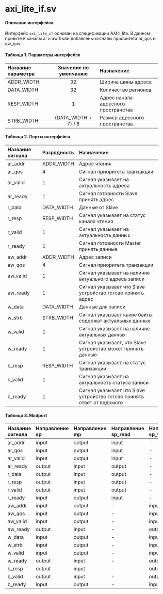 # axi_lite_if.sv

#### Описание интерфейса

Интерфейс `axi_lite_if` основан на спецификации AXI4_lite. В данном проекте в каналы ar и aw были добавлены сигналы приоритета ar_qos и aw_qos.

#### Таблица 1. Параметры интерфейса

| Название параметра  | Значение по умолчанию      | Назначение                           |
|:-|:--------:|:---|
|ADDR_WIDTH           |         32                 | Ширина шины адреса                   |
|DATA_WIDTH           |         32                 | Количество регионов                  |                    
|RESP_WIDTH           |         1                  | Адрес начала адресного пространства  | 
|STRB_WIDTH           |   (DATA_WIDTH + 7) / 8     | Размер адресного пространства        |                                

#### Таблица 2. Порты интерфейса

| Название сигнала | Разрядность         | Назначение                                                             |
|:-|:--------|:---| 
|ar_addr           |    ADDR_WIDTH       | Адрес чтения                                                           |
|ar_qos            |         4           | Сигнал приоритета транзакции                                           |
|ar_valid          |         1           | Сигнал указывает на актуальность адреса                                |
|ar_ready          |         1           | Сигнал готовности Slave принять адрес                                  |
|r_data            |     DATA_WIDTH      | Данные от Slave                                                        |
|r_resp            |     RESP_WIDTH      | Сигнал указывает на статус канала чтения                               |
|r_valid           |         1           | Сигнал указывает на актуальность данных                                |
|r_ready           |         1           | Сигнал готовности Master принять данные                                |
|aw_addr           |     ADDR_WIDTH      | Адрес записи                                                           |
|aw_qos            |          4          | Сигнал приоритета транзакции                                           |
|aw_valid          |          1          | Сигнал указывает на наличие актуального адреса записи                  |
|aw_ready          |          1          | Сигнал указывает что Slave устройство готово принять адрес             |
|w_data            |      DATA_WIDTH     | Данные для записи                                                      |
|w_strb            |      STRB_WIDTH     | Сигнал указывает какие байты содержат актуальные данные                |
|w_valid           |          1          | Сигнал указывает на наличие актуальных данных                          |
|w_ready           |          1          | Сигнал указывает, что Slave устройство может принять данные            |
|b_resp            |      RESP_WIDTH     | Сигнал указывает на статус транзакции                                  |
|b_valid           |          1          | Сигнал указывает на актуальность статуса записи                        |
|b_ready           |          1          | Сигнал указывает что Slave устройство готово принять ответ от ведомого |

#### Таблица 3. Modport

| Название сигнала | Направление sp| Направление mp  | Направление sp_read | Направление sp_write | Направление mp_read | Направление mp_write |
|:-|:--------|:---|:---|:---|:---| :---|
|ar_addr           | input         | output          | input               |   -                  | output              |   -                  |  
|ar_qos            | input         | output          | input               |   -                  | output              |   -                  |
|ar_valid          | input         | output          | input               |   -                  | output              |   -                  |
|ar_ready          | output        | input           | output              |   -                  | input               |   -                  |
|r_data            | output        | input           | output              |   -                  | input               |   -                  |
|r_resp            | output        | input           | output              |   -                  | input               |   -                  |
|r_valid           | output        | input           | output              |   -                  | input               |   -                  |
|r_ready           | input         | output          | input               |   -                  | output              |   -                  |
|aw_addr           | input         | output          |   -                 | input                |   -                 | output               |
|aw_qos            | input         | output          |   -                 | input                |   -                 | output               |
|aw_valid          | input         | output          |   -                 | input                |   -                 | output               |
|aw_ready          | output        | input           |   -                 | output               |   -                 | input                |
|w_data            | input         | output          |   -                 | input                |   -                 | output               |
|w_strb            | input         | output          |   -                 | input                |   -                 | output               |
|w_valid           | input         | output          |   -                 | input                |   -                 | output               |
|w_ready           | output        | input           |   -                 | output               |   -                 | input                |
|b_resp            | output        | input           |   -                 | output               |   -                 | input                |
|b_valid           | output        | input           |   -                 | output               |   -                 | input                |
|b_ready           | input         | output          |   -                 | input                |   -                 | output               |